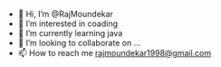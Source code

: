 - 👋 Hi, I’m @RajMoundekar
- 👀 I’m interested in coading
- 🌱 I’m currently learning java 
- 💞️ I’m looking to collaborate on ...
- 📫 How to reach me rajmoundekar1998@gmail.com

<!---
RajMoundekar/RajMoundekar is a ✨ special ✨ repository because its `README.md` (this file) appears on your GitHub profile.
You can click the Preview link to take a look at your changes.
--->

